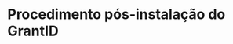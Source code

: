 ﻿# Procedimento pós-instalação do GrantID

<!-- link to version in English -->
<div data-alt-locales="en-us"></div>
